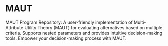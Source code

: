 # MAUT
MAUT Program Repository: A user-friendly implementation of Multi-Attribute Utility Theory (MAUT) for evaluating alternatives based on multiple criteria. Supports nested parameters and provides intuitive decision-making tools. Empower your decision-making process with MAUT.
